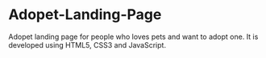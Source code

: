 # Adopet-Landing-Page
Adopet landing page for people who loves pets and want to adopt one. It is developed using HTML5, CSS3 and JavaScript.
